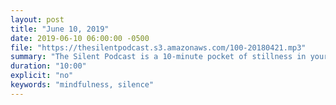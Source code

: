 ```yaml
---
layout: post
title: "June 10, 2019"
date: 2019-06-10 06:00:00 -0500
file: "https://thesilentpodcast.s3.amazonaws.com/100-20180421.mp3"
summary: "The Silent Podcast is a 10-minute pocket of stillness in your day. Listen to it at a set time every day, in the middle of a busy commute, or when you simply need a break from all of the hustle and bustle of distraction around you."
duration: "10:00"
explicit: "no"
keywords: "mindfulness, silence"
---
```

